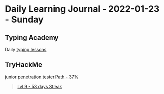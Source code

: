 # Daily Learning Journal - 2022-01-23 - Sunday

## Typing Academy

Daily [typing lessons](https://www.typing.academy/typing-tutor/lessons)

## TryHackMe

[junior penetration tester Path - 37%](https://tryhackme.com/path/outline/jrpenetrationtester)

> [Lvl 9 - 53 days Streak](https://tryhackme.com/p/Universalamateur)
